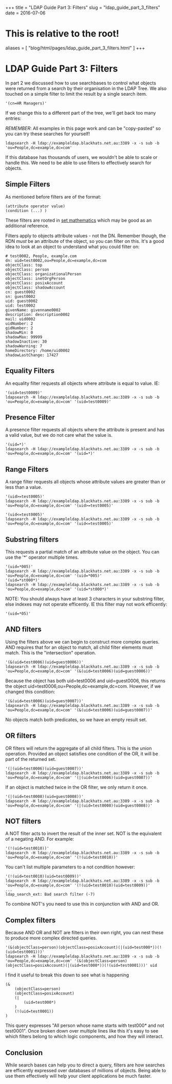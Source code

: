 +++
title = "LDAP Guide Part 3: Filters"
slug = "ldap_guide_part_3_filters"
date = 2016-07-06
# This is relative to the root!
aliases = [ "blog/html/pages/ldap_guide_part_3_filters.html" ]
+++

# LDAP Guide Part 3: Filters

In part 2 we discussed how to use searchbases to control what objects
were returned from a search by their organisation in the LDAP Tree. We
also touched on a simple filter to limit the result by a single search
item.

    '(cn=HR Managers)'

If we change this to a different part of the tree, we\'ll get back too
many entries:

*REMEMBER*: All examples in this page work and can be \"copy-pasted\" so
you can try these searches for yourself!

    ldapsearch -H ldap://exampleldap.blackhats.net.au:3389 -x -s sub -b 'ou=People,dc=example,dc=com'

If this database has thousands of users, we wouldn\'t be able to scale
or handle this. We need to be able to use filters to effectively search
for objects.

## Simple Filters

As mentioned before filters are of the format:

    (attribute operator value)
    (condition (...) )

These filters are rooted in [set
mathematics](https://en.wikipedia.org/wiki/Set_(mathematics)) which may
be good as an additional reference.

Filters apply to objects attribute values - not the DN. Remember though,
the RDN *must* be an attribute of the object, so you can filter on this.
It\'s a good idea to look at an object to understand what you could
filter on:

    # test0002, People, example.com
    dn: uid=test0002,ou=People,dc=example,dc=com
    objectClass: top
    objectClass: person
    objectClass: organizationalPerson
    objectClass: inetOrgPerson
    objectClass: posixAccount
    objectClass: shadowAccount
    cn: guest0002
    sn: guest0002
    uid: guest0002
    uid: test0002
    givenName: givenname0002
    description: description0002
    mail: uid0002
    uidNumber: 2
    gidNumber: 2
    shadowMin: 0
    shadowMax: 99999
    shadowInactive: 30
    shadowWarning: 7
    homeDirectory: /home/uid0002
    shadowLastChange: 17427

## Equality Filters

An equality filter requests all objects where attribute is equal to
value. IE:

    '(uid=test0009)'
    ldapsearch -H ldap://exampleldap.blackhats.net.au:3389 -x -s sub -b 'ou=People,dc=example,dc=com' '(uid=test0009)'

## Presence Filter

A presence filter requests all objects where the attribute is present
and has a valid value, but we do not care what the value is.

    '(uid=*)'
    ldapsearch -H ldap://exampleldap.blackhats.net.au:3389 -x -s sub -b 'ou=People,dc=example,dc=com' '(uid=*)'

## Range Filters

A range filter requests all objects whose attribute values are greater
than or less than a value.

    '(uid>=test0005)'
    ldapsearch -H ldap://exampleldap.blackhats.net.au:3389 -x -s sub -b 'ou=People,dc=example,dc=com' '(uid>=test0005)'

    '(uid<=test0005)'
    ldapsearch -H ldap://exampleldap.blackhats.net.au:3389 -x -s sub -b 'ou=People,dc=example,dc=com' '(uid<=test0005)'

## Substring filters

This requests a partial match of an attribute value on the object. You
can use the \'\*\' operator multiple times.

    '(uid=*005)'
    ldapsearch -H ldap://exampleldap.blackhats.net.au:3389 -x -s sub -b 'ou=People,dc=example,dc=com' '(uid=*005)'
    '(uid=*st000*)'
    ldapsearch -H ldap://exampleldap.blackhats.net.au:3389 -x -s sub -b 'ou=People,dc=example,dc=com' '(uid=*st000*)'

NOTE: You should always have at least 3 characters in your substring
filter, else indexes may not operate efficently. IE this filter may not
work efficently:

    '(uid=*05)'

## AND filters

Using the filters above we can begin to construct more complex queries.
AND requires that for an object to match, all child filter elements must
match. This is the \"intersection\" operation.

    '(&(uid=test0006)(uid=guest0006))'
    ldapsearch -H ldap://exampleldap.blackhats.net.au:3389 -x -s sub -b 'ou=People,dc=example,dc=com' '(&(uid=test0006)(uid=guest0006))'

Because the object has both uid=test0006 and uid=guest0006, this returns
the object uid=test0006,ou=People,dc=example,dc=com. However, if we
changed this condition:

    '(&(uid=test0006)(uid=guest0007))'
    ldapsearch -H ldap://exampleldap.blackhats.net.au:3389 -x -s sub -b 'ou=People,dc=example,dc=com' '(&(uid=test0006)(uid=guest0007))'

No objects match both predicates, so we have an empty result set.

## OR filters

OR filters will return the aggregate of all child filters. This is the
union operation. Provided an object satisfies one condition of the OR,
it will be part of the returned set.

    '(|(uid=test0006)(uid=guest0007))'
    ldapsearch -H ldap://exampleldap.blackhats.net.au:3389 -x -s sub -b 'ou=People,dc=example,dc=com' '(|(uid=test0006)(uid=guest0007))'

If an object is matched twice in the OR filter, we only return it once.

    '(|(uid=test0008)(uid=guest0008))'
    ldapsearch -H ldap://exampleldap.blackhats.net.au:3389 -x -s sub -b 'ou=People,dc=example,dc=com' '(|(uid=test0008)(uid=guest0008))'

## NOT filters

A NOT filter acts to invert the result of the inner set. NOT is the
equivalent of a negating AND. For example:

    '(!(uid=test0010))'
    ldapsearch -H ldap://exampleldap.blackhats.net.au:3389 -x -s sub -b 'ou=People,dc=example,dc=com' '(!(uid=test0010))'

You can\'t list multiple parameters to a not condition however:

    '(!(uid=test0010)(uid=test0009))'
    ldapsearch -H ldap://exampleldap.blackhats.net.au:3389 -x -s sub -b 'ou=People,dc=example,dc=com' '(!(uid=test0010)(uid=test0009))'
    ...
    ldap_search_ext: Bad search filter (-7)

To combine NOT\'s you need to use this in conjunction with AND and OR.

## Complex filters

Because AND OR and NOT are filters in their own right, you can nest
these to produce more complex directed queries.

    '(&(objectClass=person)(objectClass=posixAccount)(|(uid=test000*))(!(uid=test0001)))'
    ldapsearch -H ldap://exampleldap.blackhats.net.au:3389 -x -s sub -b 'ou=People,dc=example,dc=com' '(&(objectClass=person)(objectClass=posixAccount)(|(uid=test000*))(!(uid=test0001)))' uid

I find it useful to break this down to see what is happening

    (&
        (objectClass=person)
        (objectClass=posixAccount)
        (|
            (uid=test000*)
        )
        (!(uid=test0001))
    )

This query expresses \"All person whose name starts with test000\* and
not test0001\". Once broken down over multiple lines like this it\'s
easy to see which filters belong to which logic components, and how they
will interact.

## Conclusion

While search bases can help you to direct a query, filters are how
searches are efficently expressed over databases of millions of objects.
Being able to use them effectively will help your client applications be
much faster.
